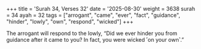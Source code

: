 +++
title = 'Surah 34, Verses 32'
date = '2025-08-30'
weight = 3638
surah = 34
ayah = 32
tags = ["arrogant", "came", "ever", "fact", "guidance", "hinder", "lowly", "own", "respond", "wicked"]
+++

The arrogant will respond to the lowly, “Did we ever hinder you from guidance after it came to you? In fact, you were wicked ˹on your own˺.”